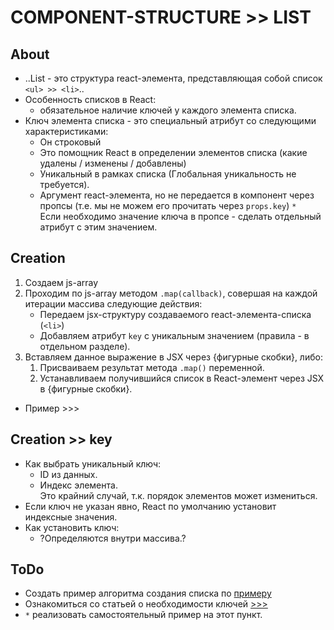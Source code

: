 # COMPONENT-STRUCTURE >> LIST

## About
- ..List - это структура react-элемента, представляющая собой список `<ul> >> <li>`..
- Особенность списков в React:
  - обязательное наличие ключей у каждого элемента списка.
- Ключ элемента списка - это специальный атрибут со следующими характеристиками:
  - Он строковый
  - Это помощник React в определении элементов списка (какие удалены / изменены / добавлены)
  - Уникальный в рамках списка (Глобальная уникальность не требуется).
  - Аргумент react-элемента, но не передается в компонент через пропсы (т.е. мы не можем его прочитать через `props.key`) `*`  
  Если необходимо значение ключа в пропсе - сделать отдельный атрибут с этим значением.

## Creation
1. Создаем js-array
1. Проходим по js-array методом `.map(callback)`, совершая на каждой итерации массива следующие действия:
    - Передаем jsx-структуру создаваемого react-элемента-списка (`<li>`)
    - Добавляем атрибут `key` с уникальным значением (правила - в отдельном разделе).
1. Вставляем данное выражение в JSX через {фигурные скобки}, либо:
    1. Присваиваем результат метода `.map()` переменной.
    1. Устанавливаем получившийся список в React-элемент через JSX в {фигурные скобки}.
  - Пример >>>

## Creation >> key
- Как выбрать уникальный ключ:
  - ID из данных.
  - Индекс элемента.  
  Это крайний случай, т.к. порядок элементов может измениться.
- Если ключ не указан явно, React по умолчанию установит индексные значения.
- Как установить ключ:
  - ?Определяются внутри массива.?

## ToDo
- Создать пример алгоритма создания списка по [примеру](https://ru.reactjs.org/docs/lists-and-keys.html)
- Ознакомиться со статьей о необходимости ключей [>>>](https://robinpokorny.medium.com/index-as-a-key-is-an-anti-pattern-e0349aece318)
- `*` реализовать самостоятельный пример на этот пункт.